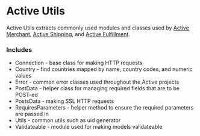 # Active Utils

Active Utils extracts commonly used modules and classes used by [Active Merchant](http://github.com/Shopify/active_merchant), [Active Shipping](http://github.com/Shopify/active_shipping), and [Active Fulfillment](http://github.com/Shopify/active_fulfillment).

### Includes

* Connection - base class for making HTTP requests
* Country - find countries mapped by name, country codes, and numeric values
* Error - common error classes used throughout the Active projects
* PostData - helper class for managing required fields that are to be POST-ed
* PostsData - making SSL HTTP requests
* RequiresParameters - helper method to ensure the required parameters are passed in
* Utils - common utils such as uid generator
* Validateable - module used for making models validateable
